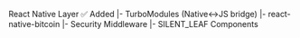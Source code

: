React Native Layer ✅ Added
|- TurboModules (Native<->JS bridge)
|- react-native-bitcoin
|- Security Middleware
|- SILENT_LEAF Components 